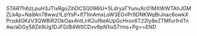 $START$h6zLpuH3JTixRgoZihDCSG096lU+5LdryaTYunuXc01MXWWTAhJGMZLk4p+Na9An78wwz1LzlYsP+lf71mAmxLoW3EGvPr9DNKWqBrJnac6owkXPrzddGKzV3QWBiR2OkOax4ntLirK2uf6eAUpGcHrov6T22Iy8eZTMfurfrdTnAw/aDGy58Ze9Ug1DJFD/B4W0CDvv6pN1iuS7/ms+Pg==$END$